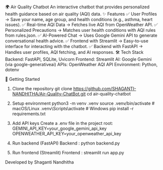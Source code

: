 🌍 Air Quality Chatbot
An interactive chatbot that provides personalized health guidance based on air quality (AQI) data.
✨ Features
✅ User Profiles → Save your name, age group, and health conditions (e.g., asthma, heart issues).
✅ Real-time AQI Data → Fetches live AQI from OpenWeather API.
✅ Personalized Precautions → Matches user health conditions with AQI rules from rules.json.
✅ AI-Powered Chat → Uses Google Gemini API to generate conversational health advice.
✅ Frontend with Streamlit → Easy-to-use interface for interacting with the chatbot.
✅ Backend with FastAPI → Handles user profiles, AQI fetching, and AI responses.
🛠️ Tech Stack
Backend: FastAPI, SQLite, Uvicorn
Frontend: Streamlit
AI: Google Gemini (via google-generativeai)
APIs: OpenWeather AQI API
Environment: Python, dotenv

🚀 Getting Started

1. Clone the repository
git clone https://github.com/SHAGANTI-NANDHITHA/Air-Quality-ChatBot.git
cd air-quality-chatbot

2. Setup environment
python3 -m venv .venv
source .venv/bin/activate   # macOS/Linux
.venv\Scripts\activate      # Windows
pip install -r requirements.txt

3. Add API keys
Create a .env file in the project root:
GEMINI_API_KEY=your_google_gemini_api_key
OPENWEATHER_API_KEY=your_openweather_api_key

4. Run backend (FastAPI)
Backend : python backend.py 

5. Run frontend (Streamlit)
Frontend : streamlit run app.py

Developed by Shaganti Nandhitha

